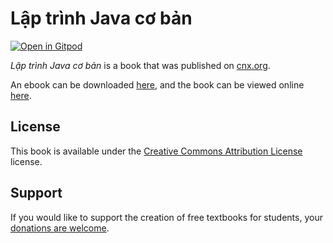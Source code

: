 # Lập trình Java cơ bản

[![Open in Gitpod](https://gitpod.io/button/open-in-gitpod.svg)](https://gitpod.io/from-referrer/)

_Lập trình Java cơ bản_ is a book that was published on [cnx.org](https://cnx.org/).

An ebook can be downloaded [here](https://github.com/cnx-user-books/cnxbook-lap-trinh-java-co-ban/releases/latest), and the book can be viewed online [here](https://github.com/cnx-user-books/cnxbook-lap-trinh-java-co-ban/releases/latest).

## License
This book is available under the [Creative Commons Attribution License](./LICENSE) license.

## Support
If you would like to support the creation of free textbooks for students, your [donations are welcome](https://riceconnect.rice.edu/donation/support-openstax-banner).
